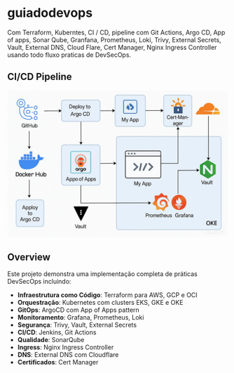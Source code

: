 # guiadodevops
Com Terraform, Kuberntes, CI / CD, pipeline com Git Actions, Argo CD, App of apps, Sonar Qube, Granfana, Prometheus, Loki, Trivy, External Secrets, Vault, External DNS, Cloud Flare, Cert Manager, Nginx Ingress Controller usando todo fluxo praticas de DevSecOps.

## CI/CD Pipeline

![CI/CD Pipeline](ci_cd_pipeline.jpeg)

## Overview

Este projeto demonstra uma implementação completa de práticas DevSecOps incluindo:

- **Infraestrutura como Código**: Terraform para AWS, GCP e OCI
- **Orquestração**: Kubernetes com clusters EKS, GKE e OKE
- **GitOps**: ArgoCD com App of Apps pattern
- **Monitoramento**: Grafana, Prometheus, Loki
- **Segurança**: Trivy, Vault, External Secrets
- **CI/CD**: Jenkins, Git Actions
- **Qualidade**: SonarQube
- **Ingress**: Nginx Ingress Controller
- **DNS**: External DNS com Cloudflare
- **Certificados**: Cert Manager


